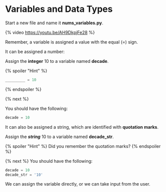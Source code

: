 # Variables and Data Types

Start a new file and name it **nums_variables.py**.

{% video https://youtu.be/AH9DkpjFe28 %}


Remember, a variable is assigned a value with the equal (=) sign. 

It can be assigned a number:

Assign the **integer** 10 to a variable named **decade**.

{% spoiler "Hint" %}
```python
_________ = 10
```
{% endspoiler %}

{% next %}

You should have the following:

```python
decade = 10
```

It can also be assigned a string, which are identified with **quotation marks**. 

Assign the ***string*** 10 to a variable named **decade_str**.

{% spoiler "Hint" %}
Did you remember the quotation marks?
{% endspoiler %}

{% next %}
You should have the following:

```python
decade = 10
decade_str = '10'
```
We can assign the variable directly, or we can take input from the user. 
